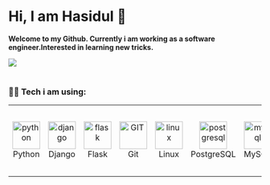 # Hi, I am Hasidul 👋

**Welcome to my Github. Currently i am working as a software engineer.Interested in learning new tricks.**

<a href="https://www.linkedin.com/in/ihasidul/">

</a>

<div>
 <!-- <img height="170" align="left" src="https://github-readme-stats.vercel.app/api?username=ihasidul&count_private=true&include_all_commits=true&theme=highcontrast&bg_color=0,000000,130F40" /> -->

  <img src="https://github-readme-stats.vercel.app/api/top-langs/?username=ihasidul&layout=compact&theme=highcontrast&bg_color=0,000000,130F40&margin-w=200" /> 
</div>
<br/>
<h3>🧑‍💻 Tech i am using: </h3>
<table>
  <tr>
    <td align="center">
      <img src="https://www.vectorlogo.zone/logos/python/python-icon.svg" alt="python" width="55" height="55"/>
      <br>Python
    </td>
    <td align="center">
      <img src="https://cdn.jsdelivr.net/gh/devicons/devicon/icons/django/django-plain-wordmark.svg" alt="django" width="55" height="55"/>
      <br>Django
    </td>
    <td align="center">
      <img src="https://cdn.jsdelivr.net/gh/devicons/devicon/icons/flask/flask-original-wordmark.svg" alt="flask" width="55" height="55"/>
      <br>Flask
    </td>
    <td align="center">
      <img src="https://cdn.jsdelivr.net/gh/devicons/devicon/icons/git/git-original-wordmark.svg" alt="GIT" width="55" height="55"/> 
      <br>Git
    </td>
    <td align="center">
      <img src="https://cdn.jsdelivr.net/gh/devicons/devicon/icons/linux/linux-original.svg" alt="linux" width="55" height="55"/> 
      <br>Linux
    </td>
    <td align="center">
      <img src="https://cdn.jsdelivr.net/gh/devicons/devicon/icons/postgresql/postgresql-original-wordmark.svg" alt="postgresql" width="55" height="55"/>
      <br>PostgreSQL
    </td>
    <td align="center">
      <img src="https://cdn.jsdelivr.net/gh/devicons/devicon/icons/mysql/mysql-original-wordmark.svg" alt="mysql" width="55" height="55"/>
      <br>MySQL
    </td>
    <td align="center">
      <img src="https://cdn.jsdelivr.net/gh/devicons/devicon/icons/sqlite/sqlite-original-wordmark.svg" alt="sqlite" width="55" height="55"/>
      <br>SQLite
    </td>
    <td align="center">
      <img src="https://cdn.jsdelivr.net/gh/devicons/devicon/icons/docker/docker-original.svg"" alt="apache" width="55" height="55"/>
      <br>Docker
    </td>                                                                                                                                        
    <td align="center">
      <img src="https://cdn.jsdelivr.net/gh/devicons/devicon/icons/apache/apache-original-wordmark.svg" alt="apache" width="55" height="55"/>
      <br>Apache
    </td>
    <td align="center">
      <img src="https://cdn.jsdelivr.net/gh/devicons/devicon/icons/amazonwebservices/amazonwebservices-original-wordmark.svg" alt="aws" width="55" height="55"/>
      <br>AWS (Amazon Web Services)
    </td>
  </tr>
</table>
